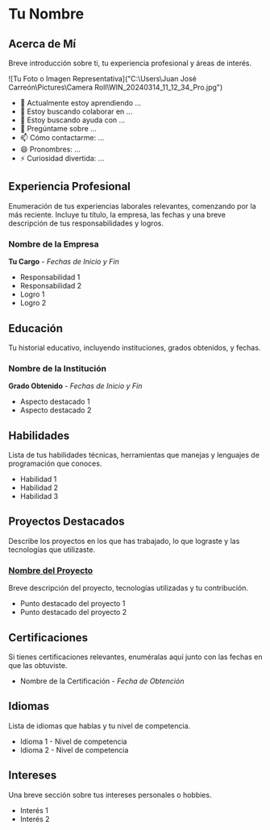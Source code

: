 # Tu Nombre

## Acerca de Mí
Breve introducción sobre ti, tu experiencia profesional y áreas de interés.

![Tu Foto o Imagen Representativa]("C:\Users\Juan José Carreón\Pictures\Camera Roll\WIN_20240314_11_12_34_Pro.jpg")


- 🌱 Actualmente estoy aprendiendo ...
- 👯 Estoy buscando colaborar en ...
- 🤔 Estoy buscando ayuda con ...
- 💬 Pregúntame sobre ...
- 📫 Cómo contactarme: ...
- 😄 Pronombres: ...
- ⚡ Curiosidad divertida: ...

## Experiencia Profesional
Enumeración de tus experiencias laborales relevantes, comenzando por la más reciente. Incluye tu título, la empresa, las fechas y una breve descripción de tus responsabilidades y logros.

### Nombre de la Empresa
**Tu Cargo** - *Fechas de Inicio y Fin*
- Responsabilidad 1
- Responsabilidad 2
- Logro 1
- Logro 2

## Educación
Tu historial educativo, incluyendo instituciones, grados obtenidos, y fechas.

### Nombre de la Institución
**Grado Obtenido** - *Fechas de Inicio y Fin*
- Aspecto destacado 1
- Aspecto destacado 2

## Habilidades
Lista de tus habilidades técnicas, herramientas que manejas y lenguajes de programación que conoces.

- Habilidad 1
- Habilidad 2
- Habilidad 3

## Proyectos Destacados
Describe los proyectos en los que has trabajado, lo que lograste y las tecnologías que utilizaste.

### [Nombre del Proyecto](enlace-del-proyecto)
Breve descripción del proyecto, tecnologías utilizadas y tu contribución.

- Punto destacado del proyecto 1
- Punto destacado del proyecto 2

## Certificaciones
Si tienes certificaciones relevantes, enuméralas aquí junto con las fechas en que las obtuviste.

- Nombre de la Certificación - *Fecha de Obtención*

## Idiomas
Lista de idiomas que hablas y tu nivel de competencia.

- Idioma 1 - Nivel de competencia
- Idioma 2 - Nivel de competencia

## Intereses
Una breve sección sobre tus intereses personales o hobbies.

- Interés 1
- Interés 2
